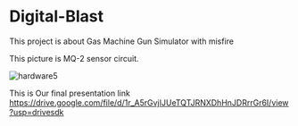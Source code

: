 # Digital-Blast
This project is about Gas Machine Gun Simulator with misfire  
  
This picture is MQ-2 sensor circuit.  
  
![hardware5](https://user-images.githubusercontent.com/33623099/75769447-87e42500-5d89-11ea-8cd8-45c7139fc963.PNG)  
  
  
This is Our final presentation link  
https://drive.google.com/file/d/1r_A5rGvjIJUeTQTJRNXDhHnJDRrrGr6I/view?usp=drivesdk
